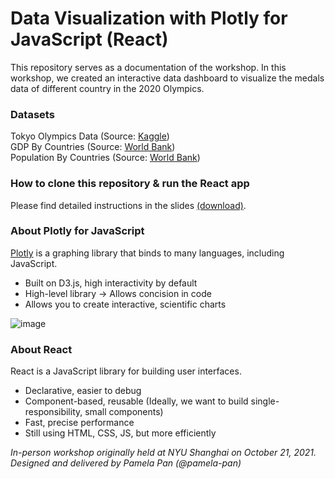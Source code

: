 # Data Visualization with Plotly for JavaScript (React)
This repository serves as a documentation of the workshop. In this workshop, we created an interactive data dashboard to visualize the medals data of different country in the 2020 Olympics.

### Datasets
Tokyo Olympics Data (Source: [Kaggle](https://www.kaggle.com/arjunprasadsarkhel/2021-olympics-in-tokyo))\
GDP By Countries (Source: [World Bank](https://data.worldbank.org/indicator/NY.GDP.MKTP.CD))\
Population By Countries (Source: [World Bank](https://data.worldbank.org/indicator/SP.POP.TOTL))

### How to clone this repository & run the React app
Please find detailed instructions in the slides [(download)](https://github.com/NYU-Shanghai-Data-Services/data-viz-javascript/blob/master/Data%20Visualization%20with%20Plotly%20for%20JavaScript.pptx).

### About Plotly for JavaScript
[Plotly](https://plotly.com/graphing-libraries/) is a graphing library that binds to many languages, including JavaScript.

- Built on D3.js, high interactivity by default
- High-level library → Allows concision in code
- Allows you to create interactive, scientific charts

![image](https://user-images.githubusercontent.com/93502896/144538947-e9344f99-71d6-4272-a31e-fe265df7151b.png)

### About React
React is a JavaScript library for building user interfaces.
- Declarative, easier to debug
- Component-based, reusable (Ideally, we want to build single-responsibility, small components)
- Fast, precise performance
- Still using HTML, CSS, JS, but more efficiently

*In-person workshop originally held at NYU Shanghai on October 21, 2021. Designed and delivered by Pamela Pan (@pamela-pan)*
